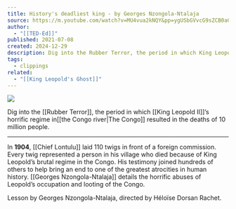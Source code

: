 ```yaml
---
title: History's deadliest king - by Georges Nzongola-Ntalaja
source: https://m.youtube.com/watch?v=MU4vua2kNQY&pp=ygUSbGVvcG9sZCB0aGUgc2Vjb25k
author:
  - "[[TED-Ed]]"
published: 2021-07-08
created: 2024-12-29
description: Dig into the Rubber Terror, the period in which King Leopold II’s horrific regime in the Congo resulted in the deaths of 10 million people.--In 1904, Chief Lontulu laid 110 twigs in front of a for
tags:
  - clippings
related:
  - "[[King Leopold's Ghost]]"
---
```

![](https://www.youtube.com/watch?v=MU4vua2kNQY)  

Dig into the [[Rubber Terror]], the period in which [[King Leopold II]]’s horrific regime in[[the Congo river|The Congo]] resulted in the deaths of 10 million people.  

---

  
In **1904**, [[Chief Lontulu]] laid 110 twigs in front of a foreign commission. Every twig represented a person in his village who died because of King Leopold’s brutal regime in the Congo. His testimony joined hundreds of others to help bring an end to one of the greatest atrocities in human history. [[Georges Nzongola-Ntalaja]] details the horrific abuses of Leopold’s occupation and looting of the Congo.  
  
Lesson by Georges Nzongola-Ntalaja, directed by Héloïse Dorsan Rachet.  
  